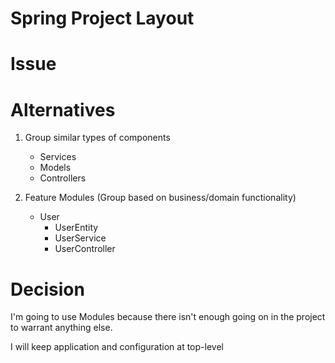 # Spring Project Layout

# Issue

# Alternatives

1) Group similar types of components
   - Services
   - Models
   - Controllers

2) Feature Modules (Group based on business/domain functionality)
   - User
     - UserEntity
     - UserService
     - UserController

# Decision

I'm going to use Modules because there isn't enough going on in the project to warrant anything else.

I will keep application and configuration at top-level
